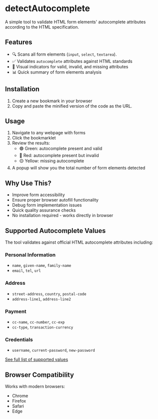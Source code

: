 # detectAutocomplete
A simple tool to validate HTML form elements' autocomplete attributes according to the HTML specification.

## Features

- 🔍 Scans all form elements (`input`, `select`, `textarea`).
- ✅ Validates `autocomplete` attributes against HTML standards
- 🎯 Visual indicators for valid, invalid, and missing attributes
- 📊 Quick summary of form elements analysis

## Installation

1. Create a new bookmark in your browser
2. Copy and paste the minified version of the code as the URL.

## Usage

1. Navigate to any webpage with forms
2. Click the bookmarklet
3. Review the results:
   - 🟢 Green: autocomplete present and valid
   - 🔴 Red: autocomplete present but invalid
   - 🟡 Yellow: missing autocomplete
4. A popup will show you the total number of form elements detected

## Why Use This?

- Improve form accessibility
- Ensure proper browser autofill functionality
- Debug form implementation issues
- Quick quality assurance checks
- No installation required - works directly in browser

## Supported Autocomplete Values

The tool validates against official HTML autocomplete attributes including:

### Personal Information
- `name`, `given-name`, `family-name`
- `email`, `tel`, `url`

### Address
- `street-address`, `country`, `postal-code`
- `address-line1`, `address-line2`

### Payment
- `cc-name`, `cc-number`, `cc-exp`
- `cc-type`, `transaction-currency`

### Credentials
- `username`, `current-password`, `new-password`

[See full list of supported values](https://html.spec.whatwg.org/multipage/form-control-infrastructure.html#autofilling-form-controls:-the-autocomplete-attribute)

## Browser Compatibility

Works with modern browsers:
- Chrome
- Firefox
- Safari
- Edge